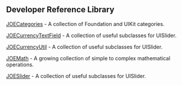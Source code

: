 Developer Reference Library
---------------------------

[JOECategories](http://developer.ijoe.co/library/JOECategories) - A collection of Foundation and UIKit categories.

[JOECurrencyTextField](http://developer.ijoe.co/library/JOECurrencyTextField) - A collection of useful subclasses for UISlider.

[JOECurrencyUtil](http://developer.ijoe.co/library/JOECurrencyUtil) - A collection of useful subclasses for UISlider.

[JOEMath](http://developer.ijoe.co/library/JOEMath) - A growing collection of simple to complex mathematical operations.

[JOESlider](http://developer.ijoe.co/library/JOESlider) - A collection of useful subclasses for UISlider.
